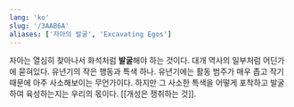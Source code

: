 ```yaml
---
lang: 'ko'
slug: '/3AAB6A'
aliases: ['자아의 발굴', 'Excavating Egos']
---
```


자아는 열심히 찾아나서 화석처럼 **발굴**해야 하는 것이다.
대개 역사의 일부처럼 어딘가에 묻혀있다.
유년기의 작은 행동과 특색 하나.
유년기에는 활동 범주가 매우 좁고 작기 때문에 아주 사소해보이는 무언가이다.
하지만 그 사소한 특색을 어떻게 포착하고 발굴하여 육성하는지는 우리의 몫이다.
[[개성은 쟁취하는 것]].
